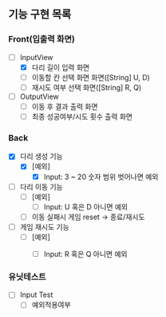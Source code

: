 ## 기능 구현 목록

### Front(입출력 화면)
- [ ] InputView
  - [x] 다리 길이 입력 화면
  - [ ] 이동할 칸 선택 화면 화면([String] U, D)
  - [ ] 재시도 여부 선택 화면([String] R, Q)
- [ ] OutputView
  - [ ] 이동 후 결과 출력 화면
  - [ ] 최종 성공여부/시도 횟수 출력 화면

### Back
- [x] 다리 생성 기능
    - [x] [예외]
        - [x] Input: 3 ~ 20 숫자 범위 벗어나면 예외
- [ ] 다리 이동 기능
  - [ ] [예외]
    - [ ] Input: U 혹은 D 아니면 예외
  - [ ] 이동 실패시 게임 reset -> 종료/재시도
- [ ] 게임 재시도 기능
  - [ ] [예외]
    - [ ] Input: R 혹은 Q 아니면 예외


### 유닛테스트
- [ ] Input Test
  - [ ] 예외적용여부